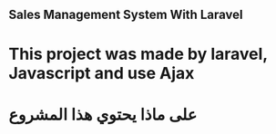 ## Sales Management System With Laravel
# This project was made by laravel, Javascript and use Ajax

# على ماذا يحتوي هذا المشروع
